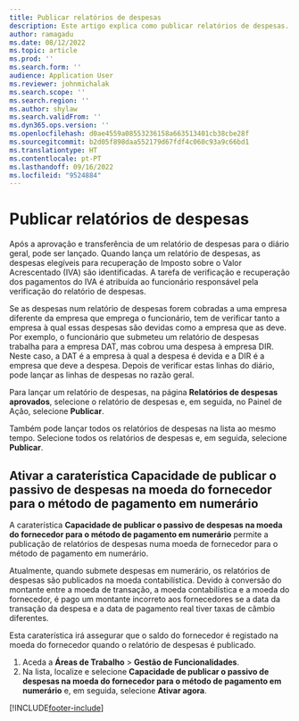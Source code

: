 ```yaml
---
title: Publicar relatórios de despesas
description: Este artigo explica como publicar relatórios de despesas.
author: ramagadu
ms.date: 08/12/2022
ms.topic: article
ms.prod: ''
ms.search.form: ''
audience: Application User
ms.reviewer: johnmichalak
ms.search.scope: ''
ms.search.region: ''
ms.author: shylaw
ms.search.validFrom: ''
ms.dyn365.ops.version: ''
ms.openlocfilehash: d0ae4559a08553236158a663513401cb38cbe28f
ms.sourcegitcommit: b2d05f898daa552179d67fdf4c060c93a9c66bd1
ms.translationtype: HT
ms.contentlocale: pt-PT
ms.lasthandoff: 09/16/2022
ms.locfileid: "9524884"
---
```

# <a name="post-expense-reports"></a>Publicar relatórios de despesas

Após a aprovação e transferência de um relatório de despesas para o diário geral, pode ser lançado. Quando lança um relatório de despesas, as despesas elegíveis para recuperação de Imposto sobre o Valor Acrescentado (IVA) são identificadas. A tarefa de verificação e recuperação dos pagamentos do IVA é atribuída ao funcionário responsável pela verificação do relatório de despesas.

Se as despesas num relatório de despesas forem cobradas a uma empresa diferente da empresa que emprega o funcionário, tem de verificar tanto a empresa à qual essas despesas são devidas como a empresa que as deve. Por exemplo, o funcionário que submeteu um relatório de despesas trabalha para a empresa DAT, mas cobrou uma despesa à empresa DIR. Neste caso, a DAT é a empresa à qual a despesa é devida e a DIR é a empresa que deve a despesa. Depois de verificar estas linhas do diário, pode lançar as linhas de despesas no razão geral.

Para lançar um relatório de despesas, na página **Relatórios de despesas aprovados**, selecione o relatório de despesas e, em seguida, no Painel de Ação, selecione **Publicar**.

Também pode lançar todos os relatórios de despesas na lista ao mesmo tempo. Selecione todos os relatórios de despesas e, em seguida, selecione **Publicar**.

## <a name="enable-the-ability-to-post-expense-liability-in-vendor-currency-for-cash-payment-method-feature"></a>Ativar a caraterística Capacidade de publicar o passivo de despesas na moeda do fornecedor para o método de pagamento em numerário

A caraterística **Capacidade de publicar o passivo de despesas na moeda do fornecedor para o método de pagamento em numerário** permite a publicação de relatórios de despesas numa moeda de fornecedor para o método de pagamento em numerário.

Atualmente, quando submete despesas em numerário, os relatórios de despesas são publicados na moeda contabilística. Devido à conversão do montante entre a moeda de transação, a moeda contabilística e a moeda do fornecedor, é pago um montante incorreto aos fornecedores se a data da transação da despesa e a data de pagamento real tiver taxas de câmbio diferentes.

Esta caraterística irá assegurar que o saldo do fornecedor é registado na moeda do fornecedor quando o relatório de despesas é publicado.

1. Aceda a **Áreas de Trabalho** \> **Gestão de Funcionalidades**.
2. Na lista, localize e selecione **Capacidade de publicar o passivo de despesas na moeda do fornecedor para o método de pagamento em numerário** e, em seguida, selecione **Ativar agora**.

[!INCLUDE[footer-include](../includes/footer-banner.md)]
